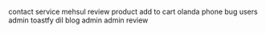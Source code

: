 contact
service
mehsul review
product add to cart olanda phone bug
users admin
toastfy dil
blog admin
admin review